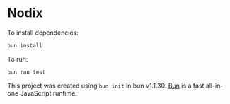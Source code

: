 # Nodix

To install dependencies:

```bash
bun install
```

To run:

```bash
bun run test
```

This project was created using `bun init` in bun v1.1.30. [Bun](https://bun.sh) is a fast all-in-one JavaScript runtime.
